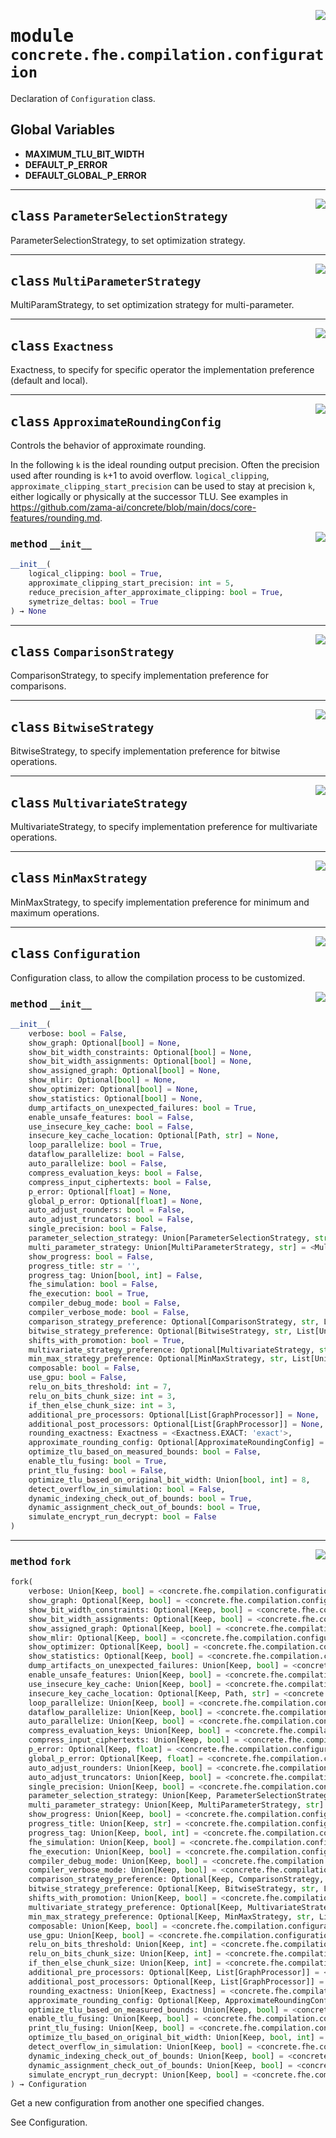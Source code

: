 <!-- markdownlint-disable -->

<a href="../../frontends/concrete-python/concrete/fhe/compilation/configuration.py#L0"><img align="right" style="float:right;" src="https://img.shields.io/badge/-source-cccccc?style=flat-square"></a>

# <kbd>module</kbd> `concrete.fhe.compilation.configuration`
Declaration of `Configuration` class. 

**Global Variables**
---------------
- **MAXIMUM_TLU_BIT_WIDTH**
- **DEFAULT_P_ERROR**
- **DEFAULT_GLOBAL_P_ERROR**


---

<a href="../../frontends/concrete-python/concrete/fhe/compilation/configuration.py#L24"><img align="right" style="float:right;" src="https://img.shields.io/badge/-source-cccccc?style=flat-square"></a>

## <kbd>class</kbd> `ParameterSelectionStrategy`
ParameterSelectionStrategy, to set optimization strategy. 





---

<a href="../../frontends/concrete-python/concrete/fhe/compilation/configuration.py#L51"><img align="right" style="float:right;" src="https://img.shields.io/badge/-source-cccccc?style=flat-square"></a>

## <kbd>class</kbd> `MultiParameterStrategy`
MultiParamStrategy, to set optimization strategy for multi-parameter. 





---

<a href="../../frontends/concrete-python/concrete/fhe/compilation/configuration.py#L77"><img align="right" style="float:right;" src="https://img.shields.io/badge/-source-cccccc?style=flat-square"></a>

## <kbd>class</kbd> `Exactness`
Exactness, to specify for specific operator the implementation preference (default and local). 





---

<a href="../../frontends/concrete-python/concrete/fhe/compilation/configuration.py#L86"><img align="right" style="float:right;" src="https://img.shields.io/badge/-source-cccccc?style=flat-square"></a>

## <kbd>class</kbd> `ApproximateRoundingConfig`
Controls the behavior of approximate rounding. 

In the following `k` is the ideal rounding output precision. Often the precision used after rounding is `k`+1 to avoid overflow. `logical_clipping`, `approximate_clipping_start_precision` can be used to stay at precision `k`, either logically or physically at the successor TLU. See examples in https://github.com/zama-ai/concrete/blob/main/docs/core-features/rounding.md. 

<a href="../../tempdirectoryforapidocs/<string>"><img align="right" style="float:right;" src="https://img.shields.io/badge/-source-cccccc?style=flat-square"></a>

### <kbd>method</kbd> `__init__`

```python
__init__(
    logical_clipping: bool = True,
    approximate_clipping_start_precision: int = 5,
    reduce_precision_after_approximate_clipping: bool = True,
    symetrize_deltas: bool = True
) → None
```









---

<a href="../../frontends/concrete-python/concrete/fhe/compilation/configuration.py#L125"><img align="right" style="float:right;" src="https://img.shields.io/badge/-source-cccccc?style=flat-square"></a>

## <kbd>class</kbd> `ComparisonStrategy`
ComparisonStrategy, to specify implementation preference for comparisons. 





---

<a href="../../frontends/concrete-python/concrete/fhe/compilation/configuration.py#L497"><img align="right" style="float:right;" src="https://img.shields.io/badge/-source-cccccc?style=flat-square"></a>

## <kbd>class</kbd> `BitwiseStrategy`
BitwiseStrategy, to specify implementation preference for bitwise operations. 





---

<a href="../../frontends/concrete-python/concrete/fhe/compilation/configuration.py#L695"><img align="right" style="float:right;" src="https://img.shields.io/badge/-source-cccccc?style=flat-square"></a>

## <kbd>class</kbd> `MultivariateStrategy`
MultivariateStrategy, to specify implementation preference for multivariate operations. 





---

<a href="../../frontends/concrete-python/concrete/fhe/compilation/configuration.py#L804"><img align="right" style="float:right;" src="https://img.shields.io/badge/-source-cccccc?style=flat-square"></a>

## <kbd>class</kbd> `MinMaxStrategy`
MinMaxStrategy, to specify implementation preference for minimum and maximum operations. 





---

<a href="../../frontends/concrete-python/concrete/fhe/compilation/configuration.py#L939"><img align="right" style="float:right;" src="https://img.shields.io/badge/-source-cccccc?style=flat-square"></a>

## <kbd>class</kbd> `Configuration`
Configuration class, to allow the compilation process to be customized. 

<a href="../../frontends/concrete-python/concrete/fhe/compilation/configuration.py#L998"><img align="right" style="float:right;" src="https://img.shields.io/badge/-source-cccccc?style=flat-square"></a>

### <kbd>method</kbd> `__init__`

```python
__init__(
    verbose: bool = False,
    show_graph: Optional[bool] = None,
    show_bit_width_constraints: Optional[bool] = None,
    show_bit_width_assignments: Optional[bool] = None,
    show_assigned_graph: Optional[bool] = None,
    show_mlir: Optional[bool] = None,
    show_optimizer: Optional[bool] = None,
    show_statistics: Optional[bool] = None,
    dump_artifacts_on_unexpected_failures: bool = True,
    enable_unsafe_features: bool = False,
    use_insecure_key_cache: bool = False,
    insecure_key_cache_location: Optional[Path, str] = None,
    loop_parallelize: bool = True,
    dataflow_parallelize: bool = False,
    auto_parallelize: bool = False,
    compress_evaluation_keys: bool = False,
    compress_input_ciphertexts: bool = False,
    p_error: Optional[float] = None,
    global_p_error: Optional[float] = None,
    auto_adjust_rounders: bool = False,
    auto_adjust_truncators: bool = False,
    single_precision: bool = False,
    parameter_selection_strategy: Union[ParameterSelectionStrategy, str] = <ParameterSelectionStrategy.MULTI: 'multi'>,
    multi_parameter_strategy: Union[MultiParameterStrategy, str] = <MultiParameterStrategy.PRECISION: 'precision'>,
    show_progress: bool = False,
    progress_title: str = '',
    progress_tag: Union[bool, int] = False,
    fhe_simulation: bool = False,
    fhe_execution: bool = True,
    compiler_debug_mode: bool = False,
    compiler_verbose_mode: bool = False,
    comparison_strategy_preference: Optional[ComparisonStrategy, str, List[Union[ComparisonStrategy, str]]] = None,
    bitwise_strategy_preference: Optional[BitwiseStrategy, str, List[Union[BitwiseStrategy, str]]] = None,
    shifts_with_promotion: bool = True,
    multivariate_strategy_preference: Optional[MultivariateStrategy, str, List[Union[MultivariateStrategy, str]]] = None,
    min_max_strategy_preference: Optional[MinMaxStrategy, str, List[Union[MinMaxStrategy, str]]] = None,
    composable: bool = False,
    use_gpu: bool = False,
    relu_on_bits_threshold: int = 7,
    relu_on_bits_chunk_size: int = 3,
    if_then_else_chunk_size: int = 3,
    additional_pre_processors: Optional[List[GraphProcessor]] = None,
    additional_post_processors: Optional[List[GraphProcessor]] = None,
    rounding_exactness: Exactness = <Exactness.EXACT: 'exact'>,
    approximate_rounding_config: Optional[ApproximateRoundingConfig] = None,
    optimize_tlu_based_on_measured_bounds: bool = False,
    enable_tlu_fusing: bool = True,
    print_tlu_fusing: bool = False,
    optimize_tlu_based_on_original_bit_width: Union[bool, int] = 8,
    detect_overflow_in_simulation: bool = False,
    dynamic_indexing_check_out_of_bounds: bool = True,
    dynamic_assignment_check_out_of_bounds: bool = True,
    simulate_encrypt_run_decrypt: bool = False
)
```








---

<a href="../../frontends/concrete-python/concrete/fhe/compilation/configuration.py#L1180"><img align="right" style="float:right;" src="https://img.shields.io/badge/-source-cccccc?style=flat-square"></a>

### <kbd>method</kbd> `fork`

```python
fork(
    verbose: Union[Keep, bool] = <concrete.fhe.compilation.configuration.Configuration.Keep object at ADDRESS>,
    show_graph: Optional[Keep, bool] = <concrete.fhe.compilation.configuration.Configuration.Keep object at ADDRESS>,
    show_bit_width_constraints: Optional[Keep, bool] = <concrete.fhe.compilation.configuration.Configuration.Keep object at ADDRESS>,
    show_bit_width_assignments: Optional[Keep, bool] = <concrete.fhe.compilation.configuration.Configuration.Keep object at ADDRESS>,
    show_assigned_graph: Optional[Keep, bool] = <concrete.fhe.compilation.configuration.Configuration.Keep object at ADDRESS>,
    show_mlir: Optional[Keep, bool] = <concrete.fhe.compilation.configuration.Configuration.Keep object at ADDRESS>,
    show_optimizer: Optional[Keep, bool] = <concrete.fhe.compilation.configuration.Configuration.Keep object at ADDRESS>,
    show_statistics: Optional[Keep, bool] = <concrete.fhe.compilation.configuration.Configuration.Keep object at ADDRESS>,
    dump_artifacts_on_unexpected_failures: Union[Keep, bool] = <concrete.fhe.compilation.configuration.Configuration.Keep object at ADDRESS>,
    enable_unsafe_features: Union[Keep, bool] = <concrete.fhe.compilation.configuration.Configuration.Keep object at ADDRESS>,
    use_insecure_key_cache: Union[Keep, bool] = <concrete.fhe.compilation.configuration.Configuration.Keep object at ADDRESS>,
    insecure_key_cache_location: Optional[Keep, Path, str] = <concrete.fhe.compilation.configuration.Configuration.Keep object at ADDRESS>,
    loop_parallelize: Union[Keep, bool] = <concrete.fhe.compilation.configuration.Configuration.Keep object at ADDRESS>,
    dataflow_parallelize: Union[Keep, bool] = <concrete.fhe.compilation.configuration.Configuration.Keep object at ADDRESS>,
    auto_parallelize: Union[Keep, bool] = <concrete.fhe.compilation.configuration.Configuration.Keep object at ADDRESS>,
    compress_evaluation_keys: Union[Keep, bool] = <concrete.fhe.compilation.configuration.Configuration.Keep object at ADDRESS>,
    compress_input_ciphertexts: Union[Keep, bool] = <concrete.fhe.compilation.configuration.Configuration.Keep object at ADDRESS>,
    p_error: Optional[Keep, float] = <concrete.fhe.compilation.configuration.Configuration.Keep object at ADDRESS>,
    global_p_error: Optional[Keep, float] = <concrete.fhe.compilation.configuration.Configuration.Keep object at ADDRESS>,
    auto_adjust_rounders: Union[Keep, bool] = <concrete.fhe.compilation.configuration.Configuration.Keep object at ADDRESS>,
    auto_adjust_truncators: Union[Keep, bool] = <concrete.fhe.compilation.configuration.Configuration.Keep object at ADDRESS>,
    single_precision: Union[Keep, bool] = <concrete.fhe.compilation.configuration.Configuration.Keep object at ADDRESS>,
    parameter_selection_strategy: Union[Keep, ParameterSelectionStrategy, str] = <concrete.fhe.compilation.configuration.Configuration.Keep object at ADDRESS>,
    multi_parameter_strategy: Union[Keep, MultiParameterStrategy, str] = <concrete.fhe.compilation.configuration.Configuration.Keep object at ADDRESS>,
    show_progress: Union[Keep, bool] = <concrete.fhe.compilation.configuration.Configuration.Keep object at ADDRESS>,
    progress_title: Union[Keep, str] = <concrete.fhe.compilation.configuration.Configuration.Keep object at ADDRESS>,
    progress_tag: Union[Keep, bool, int] = <concrete.fhe.compilation.configuration.Configuration.Keep object at ADDRESS>,
    fhe_simulation: Union[Keep, bool] = <concrete.fhe.compilation.configuration.Configuration.Keep object at ADDRESS>,
    fhe_execution: Union[Keep, bool] = <concrete.fhe.compilation.configuration.Configuration.Keep object at ADDRESS>,
    compiler_debug_mode: Union[Keep, bool] = <concrete.fhe.compilation.configuration.Configuration.Keep object at ADDRESS>,
    compiler_verbose_mode: Union[Keep, bool] = <concrete.fhe.compilation.configuration.Configuration.Keep object at ADDRESS>,
    comparison_strategy_preference: Optional[Keep, ComparisonStrategy, str, List[Union[ComparisonStrategy, str]]] = <concrete.fhe.compilation.configuration.Configuration.Keep object at ADDRESS>,
    bitwise_strategy_preference: Optional[Keep, BitwiseStrategy, str, List[Union[BitwiseStrategy, str]]] = <concrete.fhe.compilation.configuration.Configuration.Keep object at ADDRESS>,
    shifts_with_promotion: Union[Keep, bool] = <concrete.fhe.compilation.configuration.Configuration.Keep object at ADDRESS>,
    multivariate_strategy_preference: Optional[Keep, MultivariateStrategy, str, List[Union[MultivariateStrategy, str]]] = <concrete.fhe.compilation.configuration.Configuration.Keep object at ADDRESS>,
    min_max_strategy_preference: Optional[Keep, MinMaxStrategy, str, List[Union[MinMaxStrategy, str]]] = <concrete.fhe.compilation.configuration.Configuration.Keep object at ADDRESS>,
    composable: Union[Keep, bool] = <concrete.fhe.compilation.configuration.Configuration.Keep object at ADDRESS>,
    use_gpu: Union[Keep, bool] = <concrete.fhe.compilation.configuration.Configuration.Keep object at ADDRESS>,
    relu_on_bits_threshold: Union[Keep, int] = <concrete.fhe.compilation.configuration.Configuration.Keep object at ADDRESS>,
    relu_on_bits_chunk_size: Union[Keep, int] = <concrete.fhe.compilation.configuration.Configuration.Keep object at ADDRESS>,
    if_then_else_chunk_size: Union[Keep, int] = <concrete.fhe.compilation.configuration.Configuration.Keep object at ADDRESS>,
    additional_pre_processors: Optional[Keep, List[GraphProcessor]] = <concrete.fhe.compilation.configuration.Configuration.Keep object at ADDRESS>,
    additional_post_processors: Optional[Keep, List[GraphProcessor]] = <concrete.fhe.compilation.configuration.Configuration.Keep object at ADDRESS>,
    rounding_exactness: Union[Keep, Exactness] = <concrete.fhe.compilation.configuration.Configuration.Keep object at ADDRESS>,
    approximate_rounding_config: Optional[Keep, ApproximateRoundingConfig] = <concrete.fhe.compilation.configuration.Configuration.Keep object at ADDRESS>,
    optimize_tlu_based_on_measured_bounds: Union[Keep, bool] = <concrete.fhe.compilation.configuration.Configuration.Keep object at ADDRESS>,
    enable_tlu_fusing: Union[Keep, bool] = <concrete.fhe.compilation.configuration.Configuration.Keep object at ADDRESS>,
    print_tlu_fusing: Union[Keep, bool] = <concrete.fhe.compilation.configuration.Configuration.Keep object at ADDRESS>,
    optimize_tlu_based_on_original_bit_width: Union[Keep, bool, int] = <concrete.fhe.compilation.configuration.Configuration.Keep object at ADDRESS>,
    detect_overflow_in_simulation: Union[Keep, bool] = <concrete.fhe.compilation.configuration.Configuration.Keep object at ADDRESS>,
    dynamic_indexing_check_out_of_bounds: Union[Keep, bool] = <concrete.fhe.compilation.configuration.Configuration.Keep object at ADDRESS>,
    dynamic_assignment_check_out_of_bounds: Union[Keep, bool] = <concrete.fhe.compilation.configuration.Configuration.Keep object at ADDRESS>,
    simulate_encrypt_run_decrypt: Union[Keep, bool] = <concrete.fhe.compilation.configuration.Configuration.Keep object at ADDRESS>
) → Configuration
```

Get a new configuration from another one specified changes. 

See Configuration. 


